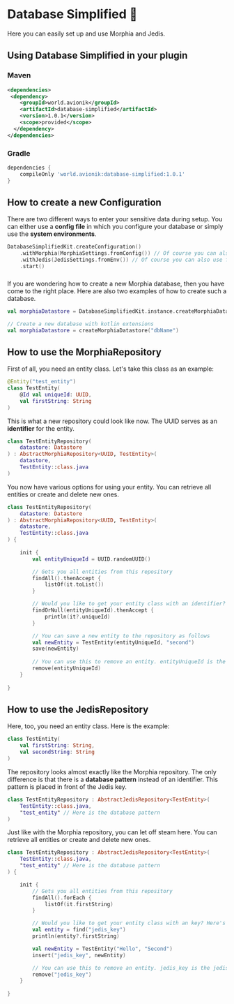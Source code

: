 # Database Simplified 🤙
Here you can easily set up and use Morphia and Jedis.

## Using Database Simplified in your plugin

### Maven
```xml
<dependencies>
 <dependency>
    <groupId>world.avionik</groupId>
    <artifactId>database-simplified</artifactId>
    <version>1.0.1</version>
    <scope>provided</scope>
  </dependency>
</dependencies>
```

### Gradle
```groovy
dependencies {
    compileOnly 'world.avionik:database-simplified:1.0.1'
}
```

## How to create a new Configuration
There are two different ways to enter your sensitive data during setup. You can either use a **config file** in which you configure your database or simply use the **system environments**.

``` kotlin
DatabaseSimplifiedKit.createConfiguration()
    .withMorphia(MorphiaSettings.fromConfig()) // Of course you can also use fromEnv() here
    .withJedis(JedisSettings.fromEnv()) // Of course you can also use fromConfig() here
    .start()
```

### 
If you are wondering how to create a new Morphia database, then you have come to the right place. Here are also two examples of how to create such a database.

```kotlin
val morphiaDatastore = DatabaseSimplifiedKit.instance.createMorphiaDatastore("dbName")

// Create a new database with kotlin extensions
val morphiaDatastore = createMorphiaDatastore("dbName")
```


## How to use the MorphiaRepository 
First of all, you need an entity class. Let's take this class as an example:
``` kotlin
@Entity("test_entity")
class TestEntity(
    @Id val uniqueId: UUID,
    val firstString: String
)
```

This is what a new repository could look like now. The UUID serves as an **identifier** for the entity.
``` kotlin
class TestEntityRepository(
    datastore: Datastore
) : AbstractMorphiaRepository<UUID, TestEntity>(
    datastore,
    TestEntity::class.java
)
```

You now have various options for using your entity. You can retrieve all entities or create and delete new ones.

``` kotlin
class TestEntityRepository(
    datastore: Datastore
) : AbstractMorphiaRepository<UUID, TestEntity>(
    datastore,
    TestEntity::class.java
) {
    
    init {
        val entityUniqueId = UUID.randomUUID()

        // Gets you all entities from this repository
        findAll().thenAccept { 
            listOf(it.toList())
        }

        // Would you like to get your entity class with an identifier? Here's how:
        findOrNull(entityUniqueId).thenAccept { 
            println(it?.uniqueId)
        }

        // You can save a new entity to the repository as follows
        val newEntity = TestEntity(entityUniqueId, "second")
        save(newEntity)
        
        // You can use this to remove an entity. entityUniqueId is the identifier of the class 
        remove(entityUniqueId)
    }
    
}
```


## How to use the JedisRepository 
Here, too, you need an entity class. Here is the example:
``` kotlin
class TestEntity(
    val firstString: String,
    val secondString: String
)
```

The repository looks almost exactly like the Morphia repository. The only difference is that there is a **database pattern** instead of an identifier. This pattern is placed in front of the Jedis key.
``` kotlin
class TestEntityRepository : AbstractJedisRepository<TestEntity>(
    TestEntity::class.java,
    "test_entity" // Here is the database pattern
)
```

Just like with the Morphia repository, you can let off steam here. You can retrieve all entities or create and delete new ones.

``` kotlin
class TestEntityRepository : AbstractJedisRepository<TestEntity>(
    TestEntity::class.java,
    "test_entity" // Here is the database pattern
) {

    init {
        // Gets you all entities from this repository
        findAll().forEach {
            listOf(it.firstString)
        }

        // Would you like to get your entity class with an key? Here's how:
        val entity = find("jedis_key")
        println(entity?.firstString)

        val newEntity = TestEntity("Hello", "Second")
        insert("jedis_key", newEntity)

        // You can use this to remove an entity. jedis_key is the jedis key.
        remove("jedis_key")
    }
    
}
```
